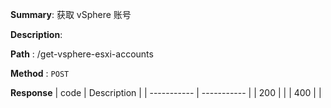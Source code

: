 **Summary**: 获取 vSphere 账号

**Description**:

**Path** : /get-vsphere-esxi-accounts

**Method** : `POST`

**Response**
| code      | Description |
| ----------- | ----------- |
|  200   |       |
|  400   |       |

